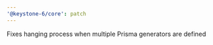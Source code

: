 ```yaml
---
'@keystone-6/core': patch
---
```


Fixes hanging process when multiple Prisma generators are defined
